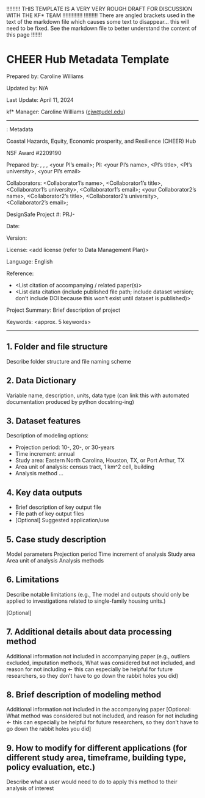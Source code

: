 !!!!!!!!! THIS TEMPLATE IS A VERY VERY ROUGH DRAFT FOR DISCUSSION WITH THE KF* TEAM !!!!!!!!!!!!!
!!!!!!!!! There are angled brackets used in the text of the markdown file which causes some text to disappear... this will need to be fixed. See the markdown file to better understand the content of this page !!!!!!!

# CHEER Hub Metadata Template

Prepared by: Caroline Williams

Updated by: N/A

Last Update: April 11, 2024

kf* Manager: Caroline Williams (cjw@udel.edu)

***

<your project name>: Metadata

Coastal Hazards, Equity, Economic prosperity, and Resilience (CHEER) Hub

NSF Award #2209190

Prepared by: <your name>, <your title>, <your university>, <your PI’s email>; PI: <your PI’s name>, <PI’s title>, <PI’s university>, <your PI’s email>

Collaborators: <Collaborator1’s name>, <Collaborator1’s title>, <Collaborator1’s university>, <Collaborator1’s email>; <your Collaborator2’s name>, <Collaborator2’s title>, <Collaborator2’s university>, <Collaborator2’s email>; 

DesignSafe Project #: PRJ-<DS project number>

Date: <month> <day> <year>

Version: <version number>

License: <add license (refer to Data Management Plan)>

Language: English

Reference: 
* <List citation of accompanying / related paper(s)>
* <List data citation (include published file path; include dataset version; don’t include DOI because this won’t exist until dataset is published)>

Project Summary: Brief description of project

Keywords: <approx. 5 keywords>

***

## 1. 	Folder  and file structure
Describe folder structure and file naming scheme

## 2. 	Data Dictionary
Variable name, description, units, data type (can link this with automated documentation produced by python docstring-ing)

## 3. 	Dataset features
Description of modeling options:
* Projection period: 10-, 20-, or 30-years
* Time increment: annual
* Study area: Eastern North Carolina, Houston, TX, or Port Arthur, TX
* Area unit of analysis: census tract, 1 km^2 cell, building
* Analysis method …

## 4. 	Key data outputs
* Brief description of key output file
* File path of key output files 
* [Optional] Suggested application/use 

## 5. 	Case study description
Model parameters
	Projection period
	Time increment of analysis
	Study area 
	Area unit of analysis
	Analysis methods

## 6. 	Limitations
Describe notable limitations (e.g., The model and outputs should only be applied to investigations related to single-family housing units.) 

[Optional]
## 7. 	Additional details about data processing method
Additional information not included in accompanying paper (e.g., outliers excluded, imputation methods, What was considered but not included, and reason for not including <- this can especially be helpful for future researchers, so they don’t have to go down the rabbit holes you did)

## 8. 	Brief description of modeling method
Additional information not included in the accompanying paper
[Optional: What method was considered but not included, and reason for not including <- this can especially be helpful for future researchers, so they don’t have to go down the rabbit holes you did]

## 9. 	How to modify for different applications (for different study area, timeframe, building type, policy evaluation, etc.)
Describe what a user would need to do to apply this method to their analysis of interest 






